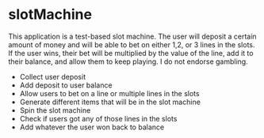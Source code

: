 # slotMachine
This application is a test-based slot machine. The user will deposit a certain amount of money and will be able to bet on either 1,2, or 3 lines in the slots. If the user wins, their bet will be multiplied by the value of the line, add it to their balance, and allow them to keep playing. I do not endorse gambling.

* Collect user deposit
* Add deposit to user balance
* Allow users to bet on a line or multiple lines in the slots
* Generate different items that will be in the slot machine
* Spin the slot machine
* Check if users got any of those lines in the slots
* Add whatever the user won back to balance